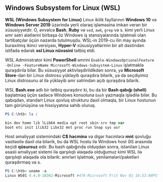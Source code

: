 ## Windows Subsystem for Linux (WSL)

**WSL (Windows Subsystem for Linux)** Linux ikilik fayllarının **Windows 10** və **Windows Server 2019** üzərində yerli olaraq işləməsinə imkan verən bir xüsusiyyətdir. O, əvvəlcə **Bash**, **Ruby** və `sed`, `awk`, `grep` və s. kimi yerli Linux əmr sətri alətlərini birbaşa öz Windows iş stansiyalarında işlətməli olan tərtibatçılar üçün nəzərdə tutulmuşdu. WSL-in 2019-cu ilin may ayında buraxılmış ikinci versiyası, **Hyper-V** xüsusiyyətlərinin bir alt dəstindən istifadə edərək **əsl Linux nüvəsini** tətbiq etdi.

WSL Administrator kimi **PowerShell** əmrini `Enable-WindowsOptionalFeature -Online -FeatureName Microsoft-Windows-Subsystem-Linux` işlətməklə quraşdırıla bilər. Bu xüsusiyyət aktivləşdirildikdən sonra, ya **Microsoft Store**-dan bir Linux distrosu yükləyib quraşdıra bilərik, ya da seçdiyimiz Linux distrosunu əl ilə yükləyib əmr sətrindən açıb quraşdıra bilərik.

WSL **Bash.exe** adlı bir tətbiq quraşdırır ki, bu da bir **Bash qabığı (shell)** başlatmaq üçün sadəcə Windows konsoluna `bash` yazmaqla işlədilə bilər. Bu qabıqdan, standart Linux qovluq strukturu daxil olmaqla, bir Linux hostunun tam görünüşünə və hissiyyatına sahib oluruq.

```powershell
PS C:\htb> ls /

bin dev home lib lLib64 media opt root sbin srv tmp var
boot etc init 1lib32 Libx32 mnt proc run Snap sys usr
```

Host əməliyyat sistemindəki **C$ həcminə** və digər həcmlərə **mnt** qovluğu vasitəsilə daxil ola bilərik, bu da WSL hostu ilə Windows host ƏS arasında keçidi **qüsursuz** edir. Bu bash qabığında olduqdan sonra, istənilən Linux əsaslı əməliyyat sistemi ilə qarşılıqlı əlaqədə olduğumuz kimi WSL ilə qarşılıqlı əlaqədə ola bilərik: əmrləri işlətmək, yeniləmələri/paketləri quraşdırmaq və s.

```powershell
PS C:\htb> uname -a
Linux WS01 4.4.0-18362-Microsoft #476-Microsoft Frit Nov 01 16:53:00PST 2019 x86_64 x86 _64 x86_64 GNU/Linux
```
